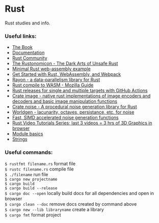 # Rust
Rust studies and info.

### Useful links:
* [The Book](https://doc.rust-lang.org/book/) 
* [Documentation](https://docs.rs/)  
* [Rust Community](https://www.rust-lang.org/community)  
* [The Rustonomicon - The Dark Arts of Unsafe Rust](https://doc.rust-lang.org/nomicon/index.html)  
* [Minimal Rust web-assembly example](https://www.hellorust.com/demos/add/index.html)  
* [Get Started with Rust, WebAssembly, and Webpack](https://medium.com/@ianjsikes/get-started-with-rust-webassembly-and-webpack-58d28e219635)  
* [Rayon - a data-parallelism library for Rust](https://github.com/rayon-rs/rayon)  
* [Rust compile to WASM - Mozilla Guide](https://developer.mozilla.org/en-US/docs/WebAssembly/Rust_to_wasm)  
* [Rust releases for single and multiple targets with GitHub Actions](https://mateuscosta.me/rust-releases-with-github-actions)  
* [Crate image - native rust implementations of image encoders and decoders and basic image manipulation functions](https://docs.rs/image/0.23.8/image/)  
* [Crate noise - A procedural noise generation library for Rust](https://docs.rs/noise/0.6.0/noise/)  
* [Worldgen - lacunarity, octaves, persistance, etc. for noise](https://docs.rs/worldgen/0.3.2/i686-pc-windows-msvc/worldgen/noise/perlin/struct.Lacunarity.html)  
* [Fast, SIMD accelerated noise generation functions](https://docs.rs/simdnoise/3.1.6/simdnoise/)  
* [Rust Video Tutorials Series; last 3 videos = 3 hrs of 3D Graphics in browser](https://www.youtube.com/playlist?list=PLLqEtX6ql2EyPAZ1M2_C0GgVd4A-_L4_5)  
*  [Module basics](https://fasterthanli.me/articles/rust-modules-vs-files)  
* [Strings](https://www.ameyalokare.com/rust/2017/10/12/rust-str-vs-String.html)  


### Useful commands:
`$ rustfmt filename.rs` format file  
`$ rustc filename.rs` compile file  
`$ ./filename` run file  
`$ cargo new projectname`  
`$ cargo build`   
`$ cargo build --release`  
`$ cargo doc --open` locally build docs for all dependencies and open in browser  
`$ cargo clean --doc` remove docs created by command above  
`$ cargo new --lib libraryname` create a library    
`$ cargo fmt` format project  
